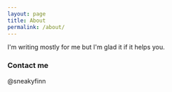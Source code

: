 ```yaml
---
layout: page
title: About
permalink: /about/
---
```


I'm writing mostly for me but I'm glad it if it helps you.


### Contact me

@sneakyfinn
